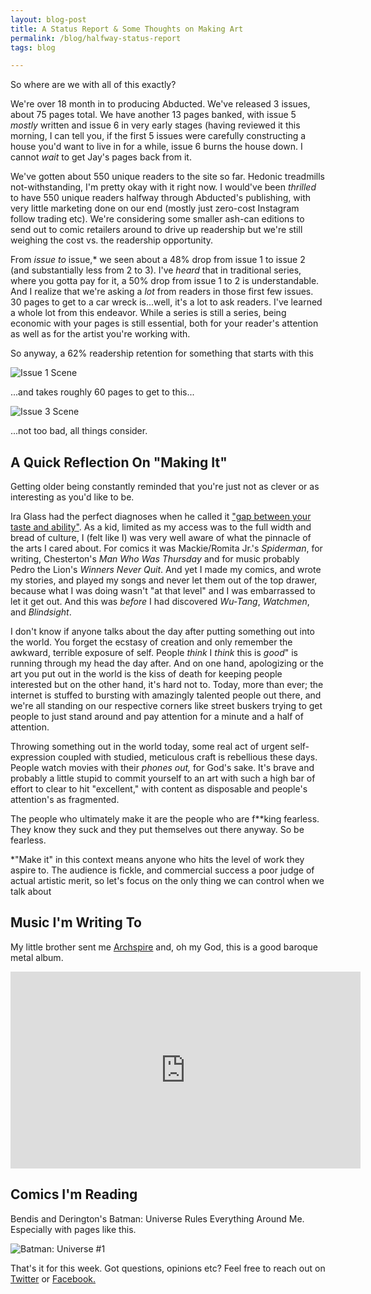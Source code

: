```yaml
---
layout: blog-post
title: A Status Report & Some Thoughts on Making Art
permalink: /blog/halfway-status-report
tags: blog

---
```


So where are we with all of this exactly?

<!--more-->

We're over 18 month in to producing Abducted.
We've released 3 issues, about 75 pages total. We have another 13 pages banked, with issue 5 *mostly* written and issue 6 in very early stages (having reviewed it this morning, I can tell you, if the first 5 issues were carefully constructing a house you'd want to live in for a while, issue 6 burns the house down. I cannot *wait* to get Jay's pages back from it.

We've gotten about 550 unique readers to the site so far. Hedonic treadmills not-withstanding, I'm pretty okay with it right now. I would've been _thrilled_ to have 550 unique readers halfway through Abducted's publishing, with very little marketing done on our end (mostly just zero-cost Instagram follow trading etc). We're considering some smaller ash-can editions to send out to comic retailers around to drive up readership but we're still weighing the cost vs. the readership opportunity.

From *issue to* issue,* we seen about a 48% drop from issue 1 to issue 2 (and substantially less from 2 to 3). I've *heard* that in traditional series, where you gotta pay for it, a 50% drop from issue 1 to 2 is understandable. And I realize that we're asking a *lot* from readers in those first few issues. 30 pages to get to a car wreck is...well, it's a lot to ask readers. I've learned a whole lot from this endeavor. While a series is still a series, being economic with your pages is still essential, both for your reader's attention as well as for the artist you're working with.

So anyway, a 62% readership retention for something that starts with this

![Issue 1 Scene]({{site.baseurl}}/assets/blog/issue-1.jpg "A bedroom, and quiet frustration")

...and takes roughly 60 pages to get to this...

![Issue 3 Scene]({{site.baseurl}}/assets/blog/issue-3.jpg "A heavy trip out scene in issue 3")

...not too bad, all things consider.

## A Quick Reflection On "Making It"

Getting older being constantly reminded that you're just not as clever or as interesting as you'd like to be.

Ira Glass had the perfect diagnoses when he called it ["gap between your taste and ability"](https://www.youtube.com/watch?v=X2wLP0izeJE). As a kid, limited as my access was to the full width and bread of culture, I (felt like I) was very well aware of what the pinnacle of the arts I cared about. For comics it was Mackie/Romita Jr.'s *Spiderman*, for writing, Chesterton's *Man Who Was Thursday* and for music probably Pedro the Lion's *Winners Never Quit*. And yet I made my comics, and wrote my stories, and played my songs and never let them out of the top drawer, because what I was doing wasn't "at that level" and I was embarrassed to let it get out. And this was *before* I had discovered *Wu-Tang*, *Watchmen*, and *Blindsight*.

I don't know if anyone talks about the day after putting something out into the world. You forget the ecstasy of creation and only remember the awkward, terrible exposure of self. People *think* I *think* this is *good*" is running through my head the day after.  And on one hand, apologizing or the art you put out in the world is the kiss of death for keeping people interested but on the other hand, it's hard not to. Today, more than ever; the internet is stuffed to bursting with amazingly talented people out there, and we're all standing on our respective corners like street buskers trying to get people to just stand around and pay attention for a minute and a half of attention.

Throwing something out in the world today, some real act of urgent self-expression coupled with studied, meticulous craft is rebellious these days. People watch movies with their *phones out,* for God's sake. It's brave and probably a little stupid to commit yourself to an art with such a high bar of effort to clear to hit "excellent," with content as disposable and people's attention's as fragmented.

The people who ultimately make it are the people who are f**king fearless. They know they suck and they put themselves out there anyway. So be fearless.

 *"Make it" in this context means anyone who hits the level of work they aspire to. The audience is fickle, and commercial success a poor judge of actual artistic merit, so let's focus on the only thing we can control when we talk about

## Music I'm Writing To

My little brother sent me [Archspire](https://open.spotify.com/artist/7F9ZL4TJNr8AoU0UUQX8ih?si=59L39XV1QbOyPkX-2k1azw) and, oh my God, this is a good baroque metal album.

<iframe width="560" height="315" src="https://www.youtube.com/embed/a69f74O8UCY" frameborder="0" allow="accelerometer; autoplay; encrypted-media; gyroscope; picture-in-picture" allowfullscreen></iframe>

## Comics I'm Reading
Bendis and Derington's Batman: Universe Rules Everything Around Me. Especially with pages like this.

![Batman: Universe #1]({{site.baseurl}}/assets/blog/batman-universe.jpg "Nick Derington is amazing and should be drawing everything")

That's it for this week. Got questions, opinions etc? Feel free to reach out on <a href="twitter.com/zherring">Twitter</a> or <a href="facebook/abductedthecomic">Facebook.</a>
